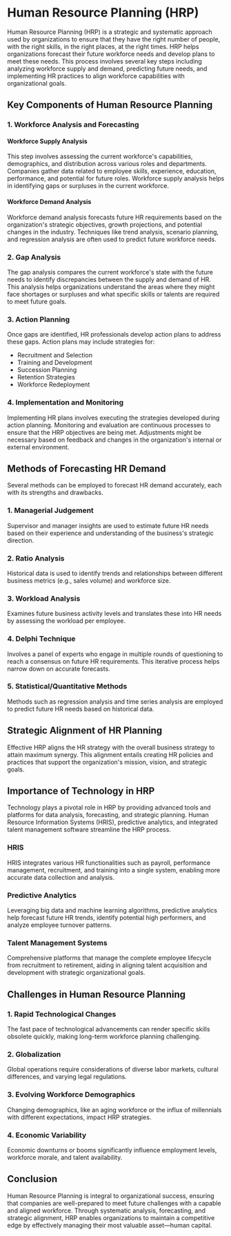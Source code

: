 # Human Resource Planning (HRP)

Human Resource Planning (HRP) is a strategic and systematic approach used by organizations to ensure that they have the right number of people, with the right skills, in the right places, at the right times. HRP helps organizations forecast their future workforce needs and develop plans to meet these needs. This process involves several key steps including analyzing workforce supply and demand, predicting future needs, and implementing HR practices to align workforce capabilities with organizational goals.

## Key Components of Human Resource Planning

### 1. Workforce Analysis and Forecasting

#### Workforce Supply Analysis
This step involves assessing the current workforce's capabilities, demographics, and distribution across various roles and departments. Companies gather data related to employee skills, experience, education, performance, and potential for future roles. Workforce supply analysis helps in identifying gaps or surpluses in the current workforce.

#### Workforce Demand Analysis
Workforce demand analysis forecasts future HR requirements based on the organization's strategic objectives, growth projections, and potential changes in the industry. Techniques like trend analysis, scenario planning, and regression analysis are often used to predict future workforce needs.

### 2. Gap Analysis

The gap analysis compares the current workforce's state with the future needs to identify discrepancies between the supply and demand of HR. This analysis helps organizations understand the areas where they might face shortages or surpluses and what specific skills or talents are required to meet future goals.

### 3. Action Planning

Once gaps are identified, HR professionals develop action plans to address these gaps. Action plans may include strategies for:

- Recruitment and Selection
- Training and Development
- Succession Planning
- Retention Strategies
- Workforce Redeployment

### 4. Implementation and Monitoring

Implementing HR plans involves executing the strategies developed during action planning. Monitoring and evaluation are continuous processes to ensure that the HRP objectives are being met. Adjustments might be necessary based on feedback and changes in the organization's internal or external environment.

## Methods of Forecasting HR Demand

Several methods can be employed to forecast HR demand accurately, each with its strengths and drawbacks.

### 1. Managerial Judgement

Supervisor and manager insights are used to estimate future HR needs based on their experience and understanding of the business's strategic direction.

### 2. Ratio Analysis

Historical data is used to identify trends and relationships between different business metrics (e.g., sales volume) and workforce size.

### 3. Workload Analysis

Examines future business activity levels and translates these into HR needs by assessing the workload per employee.

### 4. Delphi Technique

Involves a panel of experts who engage in multiple rounds of questioning to reach a consensus on future HR requirements. This iterative process helps narrow down on accurate forecasts.

### 5. Statistical/Quantitative Methods

Methods such as regression analysis and time series analysis are employed to predict future HR needs based on historical data.

## Strategic Alignment of HR Planning

Effective HRP aligns the HR strategy with the overall business strategy to attain maximum synergy. This alignment entails creating HR policies and practices that support the organization's mission, vision, and strategic goals.

## Importance of Technology in HRP

Technology plays a pivotal role in HRP by providing advanced tools and platforms for data analysis, forecasting, and strategic planning. Human Resource Information Systems (HRIS), predictive analytics, and integrated talent management software streamline the HRP process.

### HRIS

HRIS integrates various HR functionalities such as payroll, performance management, recruitment, and training into a single system, enabling more accurate data collection and analysis.

### Predictive Analytics

Leveraging big data and machine learning algorithms, predictive analytics help forecast future HR trends, identify potential high performers, and analyze employee turnover patterns.

### Talent Management Systems

Comprehensive platforms that manage the complete employee lifecycle from recruitment to retirement, aiding in aligning talent acquisition and development with strategic organizational goals.

## Challenges in Human Resource Planning

### 1. Rapid Technological Changes

The fast pace of technological advancements can render specific skills obsolete quickly, making long-term workforce planning challenging.

### 2. Globalization

Global operations require considerations of diverse labor markets, cultural differences, and varying legal regulations.

### 3. Evolving Workforce Demographics

Changing demographics, like an aging workforce or the influx of millennials with different expectations, impact HRP strategies.

### 4. Economic Variability

Economic downturns or booms significantly influence employment levels, workforce morale, and talent availability.

## Conclusion

Human Resource Planning is integral to organizational success, ensuring that companies are well-prepared to meet future challenges with a capable and aligned workforce. Through systematic analysis, forecasting, and strategic alignment, HRP enables organizations to maintain a competitive edge by effectively managing their most valuable asset—human capital.